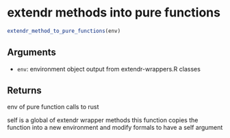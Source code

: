# extendr methods into pure functions

```r
extendr_method_to_pure_functions(env)
```

## Arguments

- `env`: environment object output from extendr-wrappers.R classes

## Returns

env of pure function calls to rust

self is a global of extendr wrapper methods this function copies the function into a new environment and modify formals to have a self argument